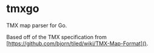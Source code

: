 tmxgo
=====

TMX map parser for Go.

Based off of the TMX specification from
 [https://github.com/bjorn/tiled/wiki/TMX-Map-Format]().

